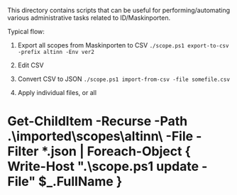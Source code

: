 This directory contains scripts that can be useful for performing/automating various administrative tasks related to ID/Maskinporten.

Typical flow:

1. Export all scopes from Maskinporten to CSV
   `./scope.ps1 export-to-csv -prefix altinn -Env ver2`

2. Edit CSV 
3. Convert CSV to JSON
   `./scope.ps1 import-from-csv -file somefile.csv`

4. Apply individual files, or all

# Get-ChildItem -Recurse -Path .\imported\scopes\altinn\ -File -Filter *.json | Foreach-Object { Write-Host ".\scope.ps1 update -File" $_.FullName }
